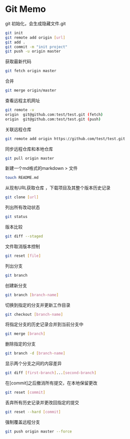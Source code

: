 
Git Memo
==========

git 初始化，会生成隐藏文件.git
```Bash
git init
git remote add origin [url]
git add .
git commit -m "init project"
git push -u origin master
```
获取最新代码
```Bash
git fetch origin master
```
合并
```Bash
git merge origin/master
```

查看远程主机网址
```Bash
git remote -v
origin  git@github.com:test/test.git (fetch)
origin  git@github.com:test/test.git (push)
```

关联远程仓库
```Bash
git remote add origin https://github.com/test/test.git
```

同步远程仓库和本地仓库
```Bash
git pull origin master
```
			
新建一个md格式的markdown > 文件
```Bash
touch README.md
```

从现有URL获取仓库 ，下载项目及其整个版本历史记录
```Bash
git clone [url]
```

列出所有改动状态
```Bash
git status
```

版本比较
```Bash
git diff --staged
```

文件取消版本控制
```Bash
git reset [file]
```

列出分支
```Bash
git branch
```

创建新分支
```Bash
git branch [branch-name]
```

切换到指定的分支并更新工作目录
```Bash
git checkout [branch-name]
```

将指定分支的历史记录合并到当前分支中
```Bash
git merge [branch]
```

删除指定的分支
```Bash
git branch -d [branch-name]
```

显示两个分支之间的内容差异
```Bash
git diff [first-branch]...[second-branch]
```

在[commit]之后撤消所有提交，在本地保留更改
```Bash
git reset [commit]
```

丢弃所有历史记录并更改回指定的提交
```Bash
git reset --hard [commit]
```

强制覆盖远程分支
```Bash
git push origin master --force
```
